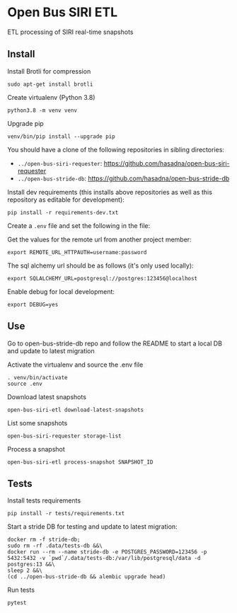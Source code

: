 # Open Bus SIRI ETL

ETL processing of SIRI real-time snapshots


## Install

Install Brotli for compression

```
sudo apt-get install brotli
```

Create virtualenv (Python 3.8)

```
python3.8 -m venv venv
```

Upgrade pip

```
venv/bin/pip install --upgrade pip
```

You should have a clone of the following repositories in sibling directories:

* `../open-bus-siri-requester`: https://github.com/hasadna/open-bus-siri-requester
* `../open-bus-stride-db`: https://github.com/hasadna/open-bus-stride-db

Install dev requirements (this installs above repositories as well as this repository as editable for development):

```
pip install -r requirements-dev.txt
```

Create a `.env` file and set the following in the file:

Get the values for the remote url from another project member:

```
export REMOTE_URL_HTTPAUTH=username:password
```

The sql alchemy url should be as follows (it's only used locally):

```
export SQLALCHEMY_URL=postgresql://postgres:123456@localhost
```

Enable debug for local development:

```
export DEBUG=yes
```

## Use

Go to open-bus-stride-db repo and follow the README to start a local DB and update to latest migration

Activate the virtualenv and source the .env file

```
. venv/bin/activate
source .env
```

Download latest snapshots

```
open-bus-siri-etl download-latest-snapshots
```

List some snapshots

```
open-bus-siri-requester storage-list
```

Process a snapshot

```
open-bus-siri-etl process-snapshot SNAPSHOT_ID
```

## Tests

Install tests requirements

```
pip install -r tests/requirements.txt
```

Start a stride DB for testing and update to latest migration:

```
docker rm -f stride-db;
sudo rm -rf .data/tests-db &&\
docker run --rm --name stride-db -e POSTGRES_PASSWORD=123456 -p 5432:5432 -v `pwd`/.data/tests-db:/var/lib/postgresql/data -d postgres:13 &&\
sleep 2 &&\
(cd ../open-bus-stride-db && alembic upgrade head)
```

Run tests

```
pytest
```